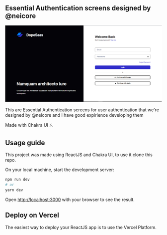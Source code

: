 ## Essential Authentication screens designed by @neicore

![Essential Authentication screens](/public/project.PNG)

This are Essential Authentication screens for user authentication that we're designed by @neicore and I have good expirience developing them

Made with Chakra UI ⚡️.

## Usage guide

This project was made using ReactJS and Chakra UI, to use it clone this repo.


On your local machine, start the development server:

```bash
npm run dev
# or
yarn dev
```

Open [http://localhost:3000](http://localhost:3000) with your browser to see the result.


## Deploy on Vercel

The easiest way to deploy your ReactJS app is to use the Vercel Platform.
